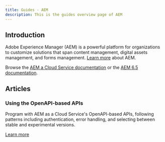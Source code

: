 ```yaml
---
title: Guides - AEM
description: This is the guides overview page of AEM 
---
```


## Introduction

Adobe Experience Manager (AEM) is a powerful platform for organizations to customize solutions that span content management, digital assets management, and forms management. [Learn more](https://business.adobe.com/products/experience-manager/adobe-experience-manager.html) about AEM.

Browse the [AEM a Cloud Service documentation](https://experienceleague.adobe.com/docs/experience-manager-cloud-service/content/home.html) or the [AEM 6.5 documentation](https://experienceleague.adobe.com/docs/experience-manager-65.html).

## Articles

### Using the OpenAPI-based APIs

Program with AEM as a Cloud Service's OpenAPI-based APIs, following patterns including authentication, error handling, and selecting between stable and experimental versions.

[Learn more](/src/pages/guides/how-to/index.md)
